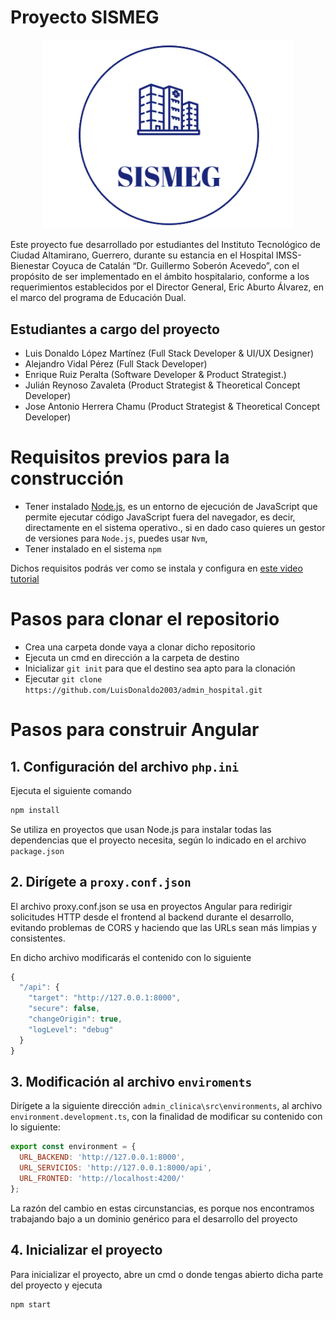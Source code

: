# Proyecto SISMEG

<p align="center"><a href="https://laravel.com" target="_blank"><img src="https://github.com/LuisDonaldo2003/admin_hospital/blob/main/src/assets/img/login-logo.png" width="400" alt="Laravel Logo"></a></p>

Este proyecto fue desarrollado por estudiantes del Instituto Tecnológico de Ciudad Altamirano, Guerrero, durante su estancia en el Hospital IMSS-Bienestar Coyuca de Catalán “Dr. Guillermo Soberón Acevedo”, con el propósito de ser implementado en el ámbito hospitalario, conforme a los requerimientos establecidos por el Director General, Eric Aburto Álvarez, en el marco del programa de Educación Dual.
## Estudiantes a cargo del proyecto

- Luis Donaldo López Martínez (Full Stack Developer & UI/UX Designer)
- Alejandro Vidal Pérez (Full Stack Developer)
- Enrique Ruiz Peralta (Software Developer & Product Strategist.)
- Julián Reynoso Zavaleta (Product Strategist & Theoretical Concept Developer)
- Jose Antonio Herrera Chamu  (Product Strategist & Theoretical Concept Developer)

# Requisitos previos para la construcción

- Tener instalado [Node.js](https://nodejs.org/es/download "Node.js"), es un entorno de ejecución de JavaScript que permite ejecutar código JavaScript fuera del navegador, es decir, directamente en el sistema operativo., si en dado caso quieres un gestor de versiones para `Node.js`, puedes usar `Nvm`,
- Tener instalado en el sistema `npm`

Dichos requisitos podrás ver como se instala y configura en [este video tutorial](https://youtu.be/Z-Ofqd2yBCc "este video tutorial")

# Pasos para clonar el repositorio

- Crea una carpeta donde vaya a clonar dicho repositorio
- Ejecuta un cmd en dirección a la carpeta de destino
- Inicializar `git init` para que el destino sea apto para la clonación
- Ejecutar `git clone https://github.com/LuisDonaldo2003/admin_hospital.git` 

# Pasos para construir Angular

## 1. Configuración del archivo `php.ini`

Ejecuta el siguiente comando

```javascript
npm install
```
Se utiliza en proyectos que usan Node.js para instalar todas las dependencias que el proyecto necesita, según lo indicado en el archivo `package.json`

## 2. Dirígete a `proxy.conf.json`

El archivo proxy.conf.json se usa en proyectos Angular para redirigir solicitudes HTTP desde el frontend al backend durante el desarrollo, evitando problemas de CORS y haciendo que las URLs sean más limpias y consistentes.

En dicho archivo modificarás el contenido con lo siguiente

```javascript
{
  "/api": {
    "target": "http://127.0.0.1:8000",
    "secure": false,
    "changeOrigin": true,
    "logLevel": "debug"
  }
}
```

## 3. Modificación al archivo `enviroments`

Dirígete a la siguiente dirección `admin_clinica\src\environments`, al archivo `environment.development.ts`, con la finalidad de modificar su contenido con lo siguiente:

```javascript
export const environment = {
  URL_BACKEND: 'http://127.0.0.1:8000',
  URL_SERVICIOS: 'http://127.0.0.1:8000/api',
  URL_FRONTED: 'http://localhost:4200/'
};
```

La razón del cambio en estas circunstancias, es porque nos encontramos trabajando bajo a un dominio genérico para el desarrollo del proyecto

## 4. Inicializar el proyecto

Para inicializar el proyecto, abre un cmd o donde tengas abierto dicha parte del proyecto y ejecuta

```javascript
npm start
```